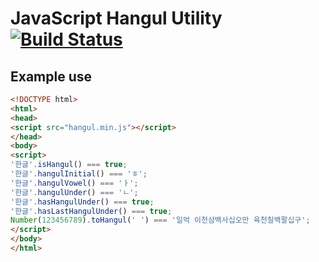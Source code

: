 # JavaScript Hangul Utility [![Build Status](https://travis-ci.org/stonexx/hangul.js.svg?branch=master)](https://travis-ci.org/stonexx/hangul.js)

## Example use

```html
<!DOCTYPE html>
<html>
<head>
<script src="hangul.min.js"></script>
</head>
<body>
<script>
'한글'.isHangul() === true;
'한글'.hangulInitial() === 'ㅎ';
'한글'.hangulVowel() === 'ㅏ';
'한글'.hangulUnder() === 'ㄴ';
'한글'.hasHangulUnder() === true;
'한글'.hasLastHangulUnder() === true;
Number(123456789).toHangul(' ') === '일억 이천삼백사십오만 육천칠백팔십구';
</script>
</body>
</html>
```
